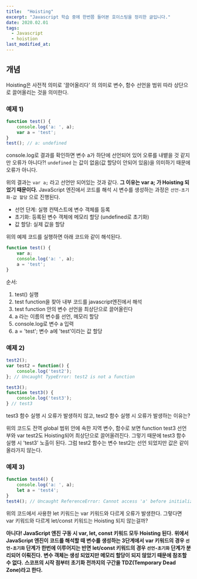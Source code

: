 ```yaml
---
title:  "Hoisting"
excerpt: "Javascript 학습 중에 한번쯤 들어본 호이스팅을 정리한 글입니다."
date: 2020.02.01
tags:
  - Javascript
  - hoistion
last_modified_at: 
---
```


## 개념
Hoisting은 사전적 의미로 '끌어올리다' 의 의미로 변수, 함수 선언을 범위 따라 상단으로 끌어올리는 것을 의미한다.

### 예제 1)
```javascript
function test() {
    console.log('a: ', a);
    var a = 'test';
}
test(); // a: undefined
```

console.log로 결과를 확인하면 변수 a가 하단에 선언되어 있어 오류를 내뱉을 것 같지만 오류가 아니다?!
`undefined` 는 값이 없음(값 할당이 안되어 있음)을 의미하기 때문에 오류가 아니다.

위의 결과는 `var a;` 라고 선언만 되어있는 것과 같다. **그 이유는 var a; 가 Hoisting 되었기 때문이다.**
JavaScript 엔진에서 코드를 해석 시 변수를 생성하는 과정은 `선언-초기화-값 할당` 으로 진행된다.

* 선언 단계: 실행 컨텍스트에 변수 객체를 등록
* 초기화: 등록된 변수 객체에 메모리 할당 (undefined로 초기화)
* 값 할당: 실제 값을 할당

위의 예제 코드를 실행하면 아래 코드와 같이 해석된다.

```javascript    
function test() {
    var a;
    console.log('a: ', a);
    a = 'test';
}
```

순서: 

1. test() 실행
2. test function을 찾아 내부 코드를 javascript엔진에서 해석
3. test function 안의 변수 선언을 최상단으로 끌어올린다
4. a 라는 이름의 변수를 선언, 메모리 할당
5. console.log로 변수 a 입력
6. a = 'test'; 변수 a에 'test'이라는 값 할당

### 예제 2)
```javascript
test2();
var test2 = function() {
    console.log('test2');
}; // Uncaught TypeError: test2 is not a function

test3();
function test3() {
    console.log('test3');
} // test3
```

test3 함수 실행 시 오류가 발생하지 않고, test2 함수 실행 시 오류가 발생하는 이유는?

위의 코드도 전역 global 범위 안에 속한 지역 변수, 함수로 보면 function test3 선언부와 var test2도 Hoisting되어 최상단으로 끌어올려진다. 
그렇기 때문에 test3 함수 실행 시 'test3' 노출이 된다.
그럼 test2 함수는 변수 test2는 선언 되었지만 값은 같이 올라가지 않는다.

### 예제 3)
```javascript
function test4() {
    console.log('a: ', a);
    let a = 'test4';
}
test4(); // Uncaught ReferenceError: Cannot access 'a' before initialization
```

위의 코드에서 사용한 let 키워드는 var 키워드와 다르게 오류가 발생한다.
그렇다면 var 키워드와 다르게 let/const 키워드는 Hoisting 되지 않는걸까?

**아니다! JavaScript 엔진 구동 시 var, let, const 키워드 모두 Hoisting 된다.**
**위에서 JavaScript 엔진이 코드를 해석할 때 변수를 생성하는 3단계에서** 
**var 키워드의 경우 `선언-초기화` 단계가 한번에 이루어지는 반면** 
**let/const 키워드의 경우 `선언-초기화` 단계가 분리되어 이뤄진다.**
**변수 객체는 생성 되었지만 메모리 할당이 되지 않았기 때문에 참조할 수 없다.** 
**스코프의 시작 점부터 초기화 전까지의 구간을 TDZ(Temporary Dead Zone)라고 한다.**